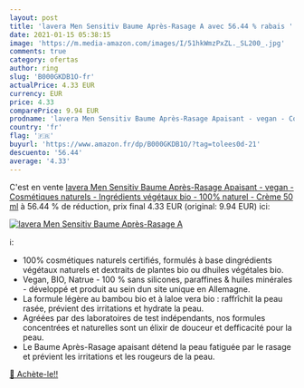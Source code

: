 ```yaml
---
layout: post
title: 'lavera Men Sensitiv Baume Après-Rasage A avec 56.44 % rabais '
date: 2021-01-15 05:38:15
image: 'https://m.media-amazon.com/images/I/51hkWmzPxZL._SL200_.jpg'
comments: true
category: ofertas
author: ring
slug: 'B000GKDB1O-fr'
actualPrice: 4.33 EUR
currency: EUR
price: 4.33
comparePrice: 9.94 EUR
prodname: 'lavera Men Sensitiv Baume Après-Rasage Apaisant - vegan - Cosmétiques naturels - Ingrédients végétaux bio - 100% naturel - Crème 50 ml'
country: 'fr'
flag: '🇫🇷'
buyurl: 'https://www.amazon.fr/dp/B000GKDB1O/?tag=tolees0d-21'
descuento: '56.44'
average: '4.33'
---
```


C'est en vente [lavera Men Sensitiv Baume Après-Rasage Apaisant - vegan - Cosmétiques naturels - Ingrédients végétaux bio - 100% naturel - Crème 50 ml](https://www.amazon.fr/dp/B000GKDB1O/?tag=tolees0d-21)  à  56.44 % de réduction, prix final  4.33 EUR (original: 9.94 EUR) ici:

[![lavera Men Sensitiv Baume Après-Rasage A](https://m.media-amazon.com/images/I/51hkWmzPxZL._SL200_.jpg)](https://www.amazon.fr/dp/B000GKDB1O/?tag=tolees0d-21)

ℹ️:

- 100% cosmétiques naturels certifiés, formulés à base dingrédients végétaux naturels et dextraits de plantes bio ou dhuiles végétales bio.
- Vegan, BIO, Natrue - 100 % sans silicones, paraffines & huiles minérales - développé et produit au sein dun site unique en Allemagne.
- La formule légère au bambou bio et à laloe vera bio : raffrîchit la peau rasée, prévient des irritations et hydrate la peau.
- Agréées par des laboratoires de test indépendants, nos formules concentrées et naturelles sont un élixir de douceur et defficacité pour la peau.
- Le Baume Après-Rasage apaisant détend la peau fatiguée par le rasage et prévient les irritations et les rougeurs de la peau.

[🛒 Achète-le!!](https://www.amazon.fr/dp/B000GKDB1O/?tag=tolees0d-21)

